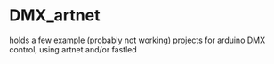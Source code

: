 # DMX_artnet
holds a few example (probably not working) projects for arduino DMX control, using artnet and/or fastled
